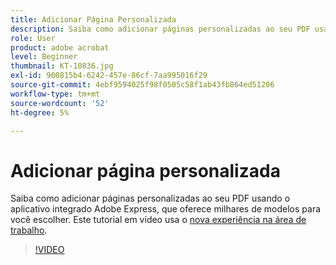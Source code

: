 ```yaml
---
title: Adicionar Página Personalizada
description: Saiba como adicionar páginas personalizadas ao seu PDF usando o aplicativo integrado Adobe Express
role: User
product: adobe acrobat
level: Beginner
thumbnail: KT-10836.jpg
exl-id: 900815b4-6242-457e-86cf-7aa995016f29
source-git-commit: 4ebf9594025f98f0505c58f1ab43fb864ed51206
workflow-type: tm+mt
source-wordcount: '52'
ht-degree: 5%

---
```


# Adicionar página personalizada

Saiba como adicionar páginas personalizadas ao seu PDF usando o aplicativo integrado Adobe Express, que oferece milhares de modelos para você escolher. Este tutorial em vídeo usa o [nova experiência na área de trabalho](new-workspace.md).

>[!VIDEO](https://video.tv.adobe.com/v/347331?quality=12&learn=on&hidetitle=true)
